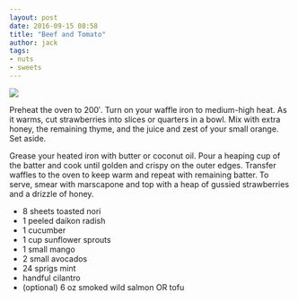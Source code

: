 ```yaml
---
layout: post
date: 2016-09-15 08:58
title: "Beef and Tomato"
author: jack
tags:
- nuts
- sweets
---
```


<img src="http://farm1.staticflickr.com/27/51347942_f4df1ef3f4_b.jpg" />

Preheat the oven to 200′. Turn on your waffle iron to medium-high heat. As it warms, cut strawberries into slices or quarters in a bowl. Mix with extra honey, the remaining thyme, and the juice and zest of your small orange. Set aside.

Grease your heated iron with butter or coconut oil. Pour a heaping cup of the batter and cook until golden and crispy on the outer edges. Transfer waffles to the oven to keep warm and repeat with remaining batter. To serve, smear with marscapone and top with a heap of gussied strawberries and a drizzle of honey.

<ul>
    <li>8 sheets toasted nori</li>
    <li>1 peeled daikon radish</li>
    <li>1 cucumber</li>
    <li>1 cup sunflower sprouts</li>
    <li>1 small mango</li>
    <li>2 small avocados</li>
    <li>24 sprigs mint</li>
    <li>handful cilantro</li>
    <li>(optional) 6 oz smoked wild salmon OR tofu</li>
</ul>